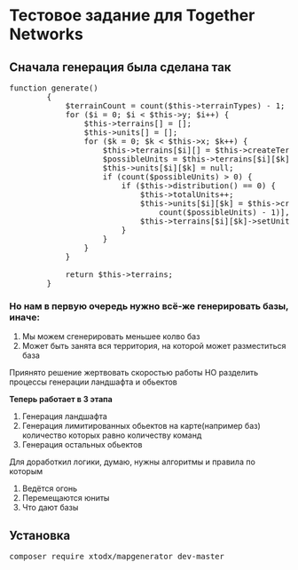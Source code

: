 <h1>Тестовое задание для Together Networks</h1>
<h2>Сначала генерация была сделана так</h2>

<pre>
function generate()
        {
            $terrainCount = count($this->terrainTypes) - 1;
            for ($i = 0; $i < $this->y; $i++) {
                $this->terrains[] = [];
                $this->units[] = [];
                for ($k = 0; $k < $this->x; $k++) {
                    $this->terrains[$i][] = $this->createTerrain($this->terrainTypes[rand(0, $terrainCount)], $k, $i);
                    $possibleUnits = $this->terrains[$i][$k]->getPossibleUnits();
                    $this->units[$i][$k] = null;
                    if (count($possibleUnits) > 0) {
                        if ($this->distribution() == 0) {
                            $this->totalUnits++;
                            $this->units[$i][$k] = $this->createUnit($possibleUnits[rand(0,
                                count($possibleUnits) - 1)], rand(0, $this->teams - 1));
                            $this->terrains[$i][$k]->setUnit($this->units[$i][$k]);
                        }
                    }
                }
            }

            return $this->terrains;
        }
</pre>

<h3>Но нам в первую очередь нужно всё-же генерировать базы, иначе:</h3>
<ol>
    <li>Мы можем сгенерировать меньшее колво баз</li>
    <li>Может быть занята вся территория, на которой может разместиться база</li>
</ol

<h2>Приянято решение жертвовать скоростью работы НО разделить процессы генерации ландшафта и обьектов</h2>

<b>Теперь работает в 3 этапа</b>
<ol>
    <li>Генерация ландшафта</li>
    <li>Генерация лимитированных обьектов на карте(например баз) количество которых равно количеству команд</li>
    <li>Генерация остальных обьектов</li>
</ol


Для доработкил логики, думаю, нужны алгоритмы и правила по которым
<ol>
    <li>Ведётся огонь</li>
    <li>Перемещаются юниты</li>
    <li>Что дают базы</li>
</ol>

<h2>Установка</h2>
<pre>
composer require xtodx/mapgenerator dev-master
</pre>